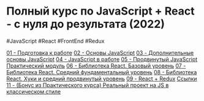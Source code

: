 # Полный курс по JavaScript + React - с нуля до результата (2022)
#JavaScript #React #FrontEnd #Redux

[01 - Подготовка к работе](_lessons/01%20-%20Подготовка%20к%20работе.md)
[02 - Основы JavaScript](_lessons/02%20-%20Основы%20JavaScript.md)
[03 - Дополнительные основы JavaScript](_lessons/03%20-%20Дополнительные%20основы%20JavaScript.md)
[04 - JavaScript в работе](_lessons/04%20-%20JavaScript%20в%20работе.md)
[05 - Продвинутый JavaScript](_lessons/05%20-%20Продвинутый%20JavaScript.md)
[Практический модуль](_lessons/Практический%20модуль.md)
[06 - Библиотека React. Базовый уровень](_lessons/06%20-%20Библиотека%20React.%20Базовый%20уровень.md)
[07 - Библиотека React. Средний фундаментальный уровень](_lessons/07%20-%20Библиотека%20React.%20Средний%20фундаментальный%20уровень.md)
[08 - Библиотека React. Хуки и средний продвинутый уровень](_lessons/08%20-%20Библиотека%20React.%20Хуки%20и%20средний%20продвинутый%20уровень.md)
[09 - React + Redux](_lessons/09%20-%20React%20+%20Redux.md)
[Ссылки](_lessons/Ссылки.md)
[11 - (Бонус из Практического курса) Реальный проект на JS в классическом стиле](_lessons/11%20-%20(Бонус%20из%20Практического%20курса)%20Реальный%20проект%20на%20JS%20в%20классическом%20стиле.md)